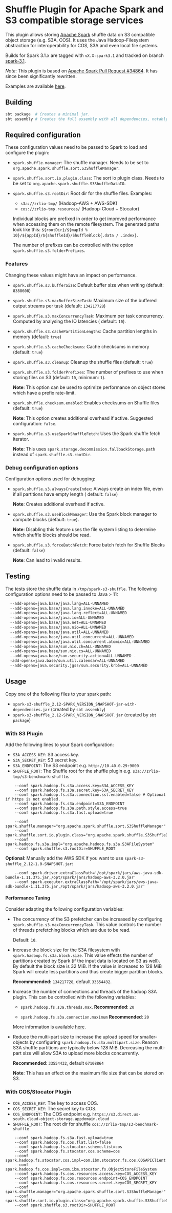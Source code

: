 # Shuffle Plugin for Apache Spark and S3 compatible storage services

This plugin allows storing [Apache Spark](https://spark.apache.org/) shuffle data on S3 compatible object storage (e.g.
S3A, COS). It uses the Java Hadoop-Filesystem abstraction for interoperability for COS, S3A and even local file systems.

Builds for Spark 3.1.x are tagged with `vX.X-spark3.1` and tracked on
branch [spark-3.1](https://github.com/IBM/spark-s3-shuffle/tree/spark-3.1).

*Note*: This plugin is based on [Apache Spark Pull Request #34864](https://github.com/apache/spark/pull/34864/files). It
has since been significantly rewritten.

Examples are available [here](./examples).

## Building

```bash
sbt package  # Creates a minimal jar.
sbt assembly # Creates the full assembly with all dependencies, notably hadoop cloud.
 ```

## Required configuration

These configuration values need to be passed to Spark to load and configure the plugin:

- `spark.shuffle.manager`: The shuffle manager. Needs to be set to `org.apache.spark.shuffle.sort.S3ShuffleManager`.
- `spark.shuffle.sort.io.plugin.class`: The sort io plugin class. Needs to be set to
  `org.apache.spark.shuffle.S3ShuffleDataIO`.
- `spark.shuffle.s3.rootDir`: Root dir for the shuffle files. Examples:
    - `s3a://zrlio-tmp/` (Hadoop-AWS + AWS-SDK)
    - `cos://zrlio-tmp.resources/` (Hadoop-Cloud + Stocator)

  Individual blocks are prefixed in order to get improved performance when accessing them on the remote filesystem.
  The generated paths look like this: `${rootDir}/${mapId % 10}/${appId}/${shuffleId}/ShuffleBlock{.data / .index}`.

  The number of prefixes can be controlled with the option `spark.shuffle.s3.folderPrefixes`.

### Features

Changing these values might have an impact on performance.

- `spark.shuffle.s3.bufferSize`: Default buffer size when writing (default: `8388608`)
- `spark.shuffle.s3.maxBufferSizeTask`: Maximum size of the buffered output streams per task (default: `134217728`)
- `spark.shuffle.s3.maxConcurrencyTask`: Maximum per task concurrency. Computed by analysing the IO latencies (
  default: `10`).
- `spark.shuffle.s3.cachePartitionLengths`: Cache partition lengths in memory (default: `true`)
- `spark.shuffle.s3.cacheChecksums`: Cache checksums in memory (default: `true`)
- `spark.shuffle.s3.cleanup`: Cleanup the shuffle files (default: `true`)
- `spark.shuffle.s3.folderPrefixes`: The number of prefixes to use when storing files on S3
  (default: `10`, minimum: `1`).

  **Note**: This option can be used to optimize performance on object stores which have a prefix rate-limit.
- `spark.shuffle.checksum.enabled`: Enables checksums on Shuffle files (default: `true`)

  **Note**: This option creates additional overhead if active. Suggested configuration: `false`.

- `spark.shuffle.s3.useSparkShuffleFetch`: Uses the Spark shuffle fetch iterator.

  **Note**: This uses `spark.storage.decommission.fallbackStorage.path` instead of `spark.shuffle.s3.rootDir`.

### Debug configuration options

Configuration options used for debugging:

- `spark.shuffle.s3.alwaysCreateIndex`: Always create an index file, even if all partitions have empty length (
  default: `false`)

  **Note**: Creates additional overhead if active.

- `spark.shuffle.s3.useBlockManager`: Use the Spark block manager to compute blocks (default: `true`).

  **Note**: Disabling this feature uses the file system listing to determine which shuffle blocks should be read.

- `spark.shuffle.s3.forceBatchFetch`: Force batch fetch for Shuffle Blocks (default: `false`)

  **Note**: Can lead to invalid results.

## Testing

The tests store the shuffle data in `/tmp/spark-s3-shuffle`. The following configuration options need to be passed
to Java > 11:

```bash
  --add-opens=java.base/java.lang=ALL-UNNAMED
  --add-opens=java.base/java.lang.invoke=ALL-UNNAMED
  --add-opens=java.base/java.lang.reflect=ALL-UNNAMED
  --add-opens=java.base/java.io=ALL-UNNAMED
  --add-opens=java.base/java.net=ALL-UNNAMED
  --add-opens=java.base/java.nio=ALL-UNNAMED
  --add-opens=java.base/java.util=ALL-UNNAMED 
  --add-opens=java.base/java.util.concurrent=ALL-UNNAMED 
  --add-opens=java.base/java.util.concurrent.atomic=ALL-UNNAMED 
  --add-opens=java.base/sun.nio.ch=ALL-UNNAMED 
  --add-opens=java.base/sun.nio.cs=ALL-UNNAMED 
  --add-opens=java.base/sun.security.action=ALL-UNNAMED -
  -add-opens=java.base/sun.util.calendar=ALL-UNNAMED 
  --add-opens=java.security.jgss/sun.security.krb5=ALL-UNNAMED 
```

## Usage

Copy one of the following files to your spark path:

- `spark-s3-shuffle_2.12-SPARK_VERSION_SNAPSHOT-jar-with-dependencies.jar` (created by `sbt assembly`)
- `spark-s3-shuffle_2.12-SPARK_VERSION_SNAPSHOT.jar` (created by `sbt package`)

### With S3 Plugin

Add the following lines to your Spark configuration:

- `S3A_ACCESS_KEY`: S3 access key.
- `S3A_SECRET_KEY`: S3 secret key.
- `S3A_ENDPOINT`: The S3 endpoint e.g. `http://10.40.0.29:9000`
- `SHUFFLE_ROOT`: The Shuffle root for the shuffle plugin e.g. `s3a://zrlio-tmp/s3-benchmark-shuffle`.

```
    --conf spark.hadoop.fs.s3a.access.key=S3A_ACCESS_KEY
    --conf spark.hadoop.fs.s3a.secret.key=S3A_SECRET_KEY
    --conf spark.hadoop.fs.s3a.connection.ssl.enabled=false # Optional if https is not enabled.
    --conf spark.hadoop.fs.s3a.endpoint=S3A_ENDPOINT
    --conf spark.hadoop.fs.s3a.path.style.access=true
    --conf spark.hadoop.fs.s3a.fast.upload=true
    
    --conf spark.shuffle.manager="org.apache.spark.shuffle.sort.S3ShuffleManager"
    --conf spark.shuffle.sort.io.plugin.class="org.apache.spark.shuffle.S3ShuffleDataIO"
    --conf spark.hadoop.fs.s3a.impl="org.apache.hadoop.fs.s3a.S3AFileSystem"
    --conf spark.shuffle.s3.rootDir=SHUFFLE_ROOT
```

**Optional**: Manually add the AWS SDK if you want to use `spark-s3-shuffle_2.12-1.0-SNAPSHOT.jar`:

```
    --conf spark.driver.extraClassPath='/opt/spark/jars/aws-java-sdk-bundle-1.11.375.jar,/opt/spark/jars/hadoop-aws-3.2.0.jar'
    --conf spark.executor.extraClassPath='/opt/spark/jars/aws-java-sdk-bundle-1.11.375.jar,/opt/spark/jars/hadoop-aws-3.2.0.jar'
```

#### Performance Tuning

Consider adapting the following configuration variables:

- The concurrency of the S3 prefetcher can be increased by configuring `spark.shuffle.s3.maxConcurrencyTask`. This
  value controls the number of threads prefetching blocks which are due to be read.

  Default: `10`.

- Increase the block size for the S3A filesystem with `spark.hadoop.fs.s3a.block.size`. This value
  effects the number of partitions created by Spark (if the input data is located on S3 as well).
  By default the block size is 32 MiB. If the value is increased to 128 MiB Spark will
  create less partitions and thus create bigger partition blocks.

  **Recommmended:** `134217728`, default `33554432`.

- Increase the number of connections and threads of the hadoop S3A plugin. This can be controlled with the following
  variables:

    - `spark.hadoop.fs.s3a.threads.max`. **Recommended**: `20`

    - `spark.hadoop.fs.s3a.connection.maximum` **Recommended**: `20`

  More information is
  available [here](https://hadoop.apache.org/docs/r3.2.0/hadoop-aws/tools/hadoop-aws/performance.html).

- Reduce the multi-part size to increase the upload speed for smaller-objects by configuring
  `spark.hadoop.fs.s3a.multipart.size`. Reason S3A shuffle partitions are typically below 128 MiB.
  Decreasing the multi-part size will allow S3A to upload more blocks concurrently.

  **Recommended**: `33554432`, default `67108864`

  **Note**: This has an effect on the maximum file size that can be stored on S3.

### With COS/Stocator Plugin

- `COS_ACCESS_KEY`: The key to access COS.
- `COS_SECRET_KEY`: The secret key to COS.
- `COS_ENDPOINT`: The COS endpoint e.g. `https://s3.direct.us-south.cloud-object-storage.appdomain.cloud`
- `SHUFFLE_ROOT`: The root dir for shuffle `cos://zrlio-tmp/s3-benchmark-shuffle`

```
    --conf spark.hadoop.fs.s3a.fast.upload=true
    --conf spark.hadoop.fs.cos.flat.list=false
    --conf spark.hadoop.fs.stocator.scheme.list=cos
    --conf spark.hadoop.fs.stocator.cos.scheme=cos
    --conf spark.hadoop.fs.stocator.cos.impl=com.ibm.stocator.fs.cos.COSAPIClient
    --conf spark.hadoop.fs.cos.impl=com.ibm.stocator.fs.ObjectStoreFileSystem
    --conf spark.hadoop.fs.cos.resources.access.key=COS_ACCESS_KEY
    --conf spark.hadoop.fs.cos.resources.endpoint=COS_ENDPOINT
    --conf spark.hadoop.fs.cos.resources.secret.key=COS_SECRET_KEY
    --conf spark.shuffle.manager="org.apache.spark.shuffle.sort.S3ShuffleManager"
    --conf spark.shuffle.sort.io.plugin.class="org.apache.spark.shuffle.S3ShuffleDataIO"
    --conf spark.shuffle.s3.rootDir=SHUFFLE_ROOT
```

